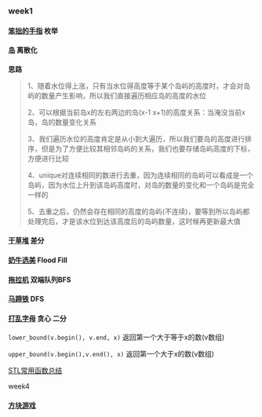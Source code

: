 ### week1

#### <a href = "https://www.acwing.com/activity/content/code/content/2414677/">笨拙的手指</a>  枚举



#### <a href="https://www.acwing.com/file_system/file/content/whole/index/content/3764177/">岛</a> 离散化

**思路**

> 1、随着水位得上涨，只有当水位得高度等于某个岛屿的高度时，才会对岛屿的数量产生影响，所以我们直接遍历相应岛的高度的水位
>
> 2、可以根据当前岛x的左右两边的岛(x-1 x+1)的高度关系：当淹没当前x岛，岛的数量变化关系
>
> 3、我们遍历水位的高度肯定是从小到大遍历，所以我们要岛的高度进行排序，但是为了方便比较其相邻岛屿的关系，我们也要存储岛屿高度的下标，方便进行比较
>
> 4、unique对连续相同的数进行去重，因为连续相同的岛屿可以看成是一个岛屿，因为水位上升到该岛屿高度时，对岛的数量的变化和一个岛屿是完全一样的
>
> 5、去重之后，仍然会存在相同的高度的岛屿(不连续)，要等到所以岛屿都处理完后，才是该水位到达该高度后的岛屿数量，这时候再更新最大值



#### <a href="https://www.acwing.com/activity/content/code/content/2414886/">干草堆</a>  差分



#### <a href="https://www.acwing.com/activity/content/code/content/2415267/">奶牛选美</a>   Flood Fill



#### <a href="https://www.acwing.com/activity/content/code/content/2445375/">拖拉机</a>   双端队列BFS



#### <a href="https://www.acwing.com/activity/content/code/content/2455027/">马蹄铁</a>  DFS



#### <a href="https://www.acwing.com/solution/content/88228/">打乱字母</a>  贪心  二分



`lower_bound(v.begin(), v.end, x)` 返回第一个大于等于x的数(v数组)

`upper_bound(v.begin(),v.end(), x)` 返回第一个大于x的数(v数组)

<a href="http://c.biancheng.net/view/7457.html">STL常用函数总结</a> 









week4

#### <a href="https://www.acwing.com/activity/content/code/content/2454871/">方块游戏</a>

